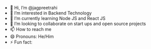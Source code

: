 - 👋 Hi, I’m @jagpreetrahi
- 👀 I’m interested in Backend Technology
- 🌱 I’m currently learning Node JS and React JS
- 💞️ I’m looking to collaborate on start ups and open source projects
- 📫 How to reach me
- 😄 Pronouns: He/Him
- ⚡ Fun fact: 

<!---
jagpreetrahi/jagpreetrahi is a ✨ special ✨ repository because its `README.md` (this file) appears on your GitHub profile.
You can click the Preview link to take a look at your changes.
--->
